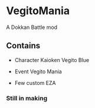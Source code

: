   # VegitoMania

A Dokkan Battle mod

## Contains

- Character Kaioken Vegito Blue

- Event Vegito Mania

- Few custom EZA

### Still in making
